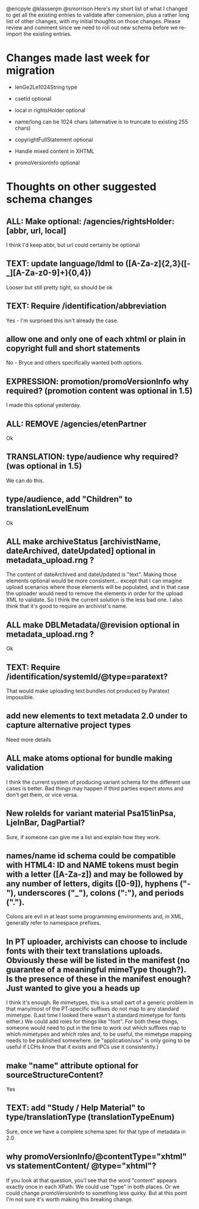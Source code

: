 @ericpyle @klassenjm @smorrison Here's my short list of what I changed to get all the existing entries to validate after conversion, plus a rather long list of other changes, with my initial thoughts on those changes. Please review and comment since we need to roll out  new schema before we re-import the existing entries.

# Changes made last week for migration #

* lenGe2Le1024String type

* csetId optional

* local in rightsHolder optional

* name/long can be 1024 chars (alternative is to truncate to existing 255 chars)

* copyrightFullStatement optional

* Handle mixed content in XHTML

* promoVersionInfo optional

# Thoughts on other suggested schema changes #

## ALL: Make optional: /agencies/rightsHolder: [abbr, url, local]

I think I'd keep abbr, but url could certainly be optional

## TEXT: update language/ldml to ([A-Za-z]{2,3}([-_][A-Za-z0-9]+){0,4})

Looser but still pretty tight, so should be ok

## TEXT: Require /identification/abbreviation

Yes - I'm surprised this isn't already the case.

## allow one and only one of each xhtml or plain in copyright full and short statements

No - Bryce and others specifically wanted both options.

## EXPRESSION: promotion/promoVersionInfo why required? (promotion content was optional in 1.5)

I made this optional yesterday.

## ALL: REMOVE /agencies/etenPartner

Ok

## TRANSLATION: type/audience why required? (was optional in 1.5)

We can do this.

## type/audience, add "Children" to translationLevelEnum

Ok

## ALL make archiveStatus [archivistName, dateArchived, dateUpdated] optional in metadata_upload.rng ?

The content of dateArchived and dateUpdated is "text". Making those elements optional would be more consistent... except that I can imagine upload scenarios where those elements will be populated, and in that case the uploader would need to remove the elements in order for the upload XML to validate. So I think the current solution is the less bad one. I also think that it's good to require an archivist's name.

## ALL make DBLMetadata/@revision optional in metadata_upload.rng ?

Ok

## TEXT: Require /identification/systemId/@type=paratext?

That would make uploading text bundles not produced by Paratext impossible.

## add new elements to text metadata 2.0 under <systemId type="paratext"> to capture alternative project types

Need more details

## ALL make atoms optional for bundle making validation

I think the current system of producing variant schema for the different use cases is better. Bad things may happen if third parties expect atoms and don't get them, or vice versa.


## New roleIds for variant material Psa151inPsa, LjeInBar, DagPartial?

Sure, if someone can give me a list and explain how they work.

## names/name id schema could be compatible with HTML4: ID and NAME tokens must begin with a letter ([A-Za-z]) and may be followed by any number of letters, digits ([0-9]), hyphens ("-"), underscores ("_"), colons (":"), and periods (".").

Colons are evil in at least some programming environments and, in XML, generally refer to namespace prefixes.

## In PT uploader, archivists can choose to include fonts with their text translations uploads. Obviously these will be listed in the manifest (no guarantee of a meaningful mimeType though?). Is the presence of these in the manifest enough? Just wanted to give you a heads up

I think it's enough. Re mimetypes, this is a small part of a generic problem in that many/most of the PT-specific suffixes do not map to any standard mimetype. (Last time I looked there wasn't a standard mimetype for fonts either.) We could add roles for things like "font". For both these things, someone would need to put in the time to work out which suffixes map to which mimetypes and which roles and, to be useful, the mimetype mapping needs to be published somewhere. (ie "application/usx" is only going to be useful if LCHs know that it exists and IPCs use it consistently.)

## make "name" attribute optional for sourceStructureContent?

Yes

## TEXT: add "Study / Help Material" to type/translationType (translationTypeEnum)

Sure, once we have a complete schema spec for that type of metadata in 2.0

## why promoVersionInfo/@contentType="xhtml" vs statementContent/ @type="xhtml"?

If you look at that question, you'l see that the word "content" appears exactly once in each XPath. We could use "type" in both places. Or we could change promoVersionInfo to something less quirky. But at this point I'm not sure it's worth making this breaking change.